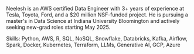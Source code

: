 Neelesh is an AWS certified Data Engineer with 3+ years of experience at Tesla, Toyota, Ford, and a $20 million NSF-funded project. He is pursuing a master's in Data Science at Indiana University Bloomington and actively seeking new-grad roles starting May 2025.

Skills: Python, AWS, R, SQL, NoSQL, Snowflake, Databricks, Kafka, Airflow, Spark, Docker, Kubernetes, Terraform, LLMs, Generative AI, GCP, Azure
